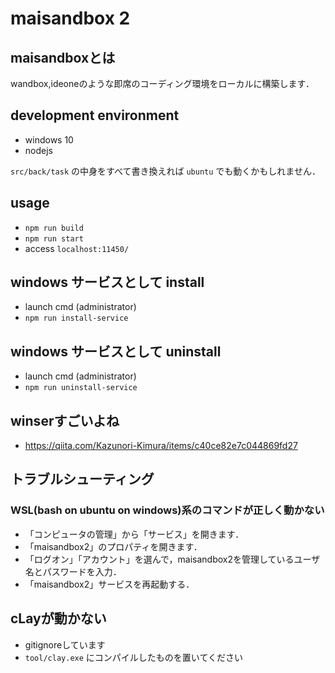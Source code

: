 
# maisandbox 2

## maisandboxとは

wandbox,ideoneのような即席のコーディング環境をローカルに構築します．

## development environment

- windows 10
- nodejs

`src/back/task` の中身をすべて書き換えれば `ubuntu` でも動くかもしれません．

## usage

- `npm run build`
- `npm run start`
- access `localhost:11450/`

## windows サービスとして install

- launch cmd (administrator)
- `npm run install-service`

## windows サービスとして uninstall

- launch cmd (administrator)
- `npm run uninstall-service`


## winserすごいよね

- https://qiita.com/Kazunori-Kimura/items/c40ce82e7c044869fd27

## トラブルシューティング

### WSL(bash on ubuntu on windows)系のコマンドが正しく動かない

- 「コンピュータの管理」から「サービス」を開きます．
- 「maisandbox2」のプロパティを開きます．
- 「ログオン」「アカウント」を選んで，maisandbox2を管理しているユーザ名とパスワードを入力．
- 「maisandbox2」サービスを再起動する．

## cLayが動かない

- gitignoreしています
- `tool/clay.exe` にコンパイルしたものを置いてください
